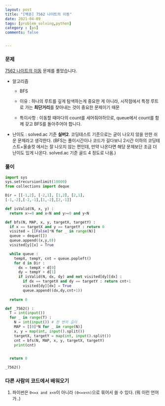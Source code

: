 ```yaml
---
layout: post
title: "[백준] 7562 나이트의 이동"
date: 2021-04-09
tags: [problem_solving,python]
category : [ps]
comments: false


---
```




### 문제

[7562 나이트의 이동](https://www.acmicpc.net/problem/7562) 문제를 풀었습니다.

- 알고리즘

  - BFS

  - 이유 : 하나의 루트를 깊게 탐색하는게 중요한 게 아니라, 시작점에서 특정 루트로 가는 **최단거리**를 찾아내는 것이 중요한 문제이기 때문

  - 특이사항 : 이동할 때마다의 count를 세어줘야하므로, queue에서 count를 함께 갖고 BFS를 돌아주어야 합니다.

- 난이도 : solved.ac 기준 **실버2**. 코딩테스트 기준으로는 굳이 나오지 않을 만한 쉬운 문제라고 생각한다. (BFS는 풀이시간이나 코드가 길다보니 2시간 이하의 코딩테스트+올솔컷 에서는 잘 나오지 않는 편인데, 만약 나온다면 해당 문제보단 조금 더 난이도 있게 나온다. solved.ac 기준 골드 4 정도로 나옴.)



### 풀이

```python
import sys
sys.setrecursionlimit(10000)
from collections import deque 

Dir = [[-1,2], [-2,1], [1,2], [2,1],
[-1,-2],[-2,-1],[1,-2],[2,-1]]

def isValid(N, x, y) :
  return x>=0 and x<N and y>=0 and y<N

def bfs(N, MAP, x, y, targetX, targetY) :
  if x == targetX and y == targetY : return 0
  visited = [[False]*N for _ in range(N)]
  queue = deque([])
  queue.append((x,y,0))
  visited[y][x] = True

  while queue :
    tempX, tempY, cnt = queue.popleft()
    for d in Dir :
      dx = tempX + d[0]
      dy = tempY + d[1]
      if isValid(N, dx, dy) and not visited[dy][dx] :
        if dx == targetX and dy == targetY : return cnt+1
        visited[dy][dx] = True
        queue.append((dx,dy,cnt+1))
  
  return 0

def _7562() :
  T = int(input())
  for _ in range(T) :
    N = int(input()) # 한 변의 길이
    MAP = [[0]*N for _ in range(N)]
    x, y = map(int, input().split())
    targetX, targetY = map(int, input().split())
    cnt = bfs(N, MAP, x, y, targetX, targetY)
    print(cnt)
  

  return 0

_7562()
```



### 다른 사람의 코드에서 배워오기

1. 파이썬은 `0<=x and x<n`이 아니라 `(0<=x<n)`으로 묶어서 쓸 수 있다. (뭐 이런 언어가..)

   